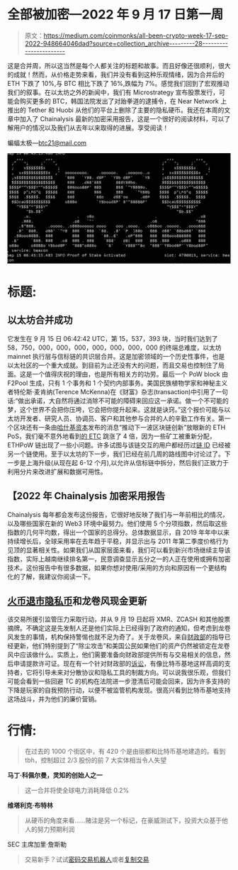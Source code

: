 # 全部被加密—2022 年 9 月 17 日第一周

> 原文：<https://medium.com/coinmonks/all-been-crypto-week-17-sep-2022-948664046dad?source=collection_archive---------28----------------------->

这是合并周，所以这当然是每个人都关注的标题和故事。而且好像还很顺利，很大的成就！然而，从价格走势来看，我们并没有看到这种乐观情绪，因为合并后的 ETH 下跌了 10%,与 BTC 相比下跌了 16%,跌幅为 7%。感觉我们回到了宏观推动我们的叙事。在以太坊之外的新闻中，我们有 Microstrategy 宣布股票发行，可能会购买更多的 BTC，韩国法院发出了对跆拳道的逮捕令，在 Near Network 上推出的 Tether 和 Huobi 从他们的平台上删除了主要的隐私硬币。我还在本周的文章中加入了 Chainalysis 最新的加密采用报告，这是一个很好的阅读材料，可以了解用户的情况以及我们从去年以来取得的进展。享受阅读！

蝙蝠太极—[btc21@mail.com](mailto:btc21@mail.com)

![](img/a4d11b56279c86da2b33eb59c420ee0a.png)

# 标题:

## 以太坊合并成功

它发生在 9 月 15 日 06:42:42 UTC，第 15，537，393 块，当时我们达到了 58，750，000，000，000，000，000，000，000 的终端总难度，以太坊 mainnet 执行层与信标链的共识层合并。这是加密领域的一个历史性事件，也是以太社区的一个重大成就。到目前为止还没有大的问题，而且交易也控制住了局面。这是一个值得庆祝的理由，也是所有相关方的功劳。最后一个 PoW block 由 F2Pool 生成，只有 1 个事务和 1 个契约内部事务。美国民族植物学家和神秘主义者特伦斯·麦肯纳(Terence McKenna)在《财富》杂志(transaction)中引用了一句话:“做出承诺，大自然将通过消除不可能的障碍来回应这一承诺。做一个不可能的梦，这个世界不会把你压垮，它会把你提升起来。这就是诀窍。”这个报价可能与以太坊开发者、研究人员、协调员、客户和其他参与合并的人的辛勤工作有关。第一个区块还有一条由[哈什基资本](https://twitter.com/HashKey_Capital/status/1570310322145337345)发布的消息“推动下一波区块链创新”放眼新的 ETH PoS，我们毫不意外地看到[的 ETC](https://2miners.com/etc-network-hashrate) 跳涨了 4 倍，因为一些矿工被重新分配，ETHPoW 链出现了一些小问题。许多试图与该链交互的用户都经历过[链 ID](https://twitter.com/cascadia_coin/status/1570432855884570625) 已经被另一个链使用。至于以太坊的下一步，我们已经在前几周的路线图中讨论过了。下一步是上海升级(从现在起 6-12 个月),以允许从信标链中拆分，然后我们正致力于利用分片来改进扩展和数据可用性。

## 【2022 年 Chainalysis 加密采用报告

Chainalysis 每年都会发布这份报告，它很好地反映了我们与一年前相比的情况，以及哪些国家在新的 Web3 环境中最努力。他们使用 5 个分项指数，然后取这些指数的几何平均数，得出一个国家的总得分。总体数据显示，自 2019 年年中以来持续增长后，全球采用率在去年趋于平稳，并显示出与 2011 年第二季度价格行为见顶的显著相关性。如果我们从国家层面来看，我们可以看到新兴市场继续主导该指数，实际上越南继续排名第一，民意调查显示五分之一的人正在使用或拥有加密技术。这份报告中有很多数据，如果你想对使用/采用的方向和原因有一个更结构化的了解，我建议你阅读一下。

## [火币退市隐私币](https://www.huobi.com/support/en-us/detail/104917015223952)和龙卷风现金更新

该交易所援引监管压力采取行动，并从 9 月 19 日起将 XMR、ZCASH 和其他股票摘牌。不确定这是先发制人还是他们实际上已经得到了政府的通知，但考虑到龙卷风发生的事情，机构保持警惕也就不足为奇了。关于龙卷风，来自[财政部](https://home.treasury.gov/policy-issues/financial-sanctions/faqs/added/2022-09-13)的指导已经更新，他们特别提到了“除尘攻击”和美国公民如果他们的资产仍然被锁定在龙卷风中应该做什么。实质上，他们需要准备向财政部提供所有与交易相关的信息，然后申请提款许可证。现在有一个针对财政部的[诉讼](https://fortune.com/2022/09/08/coinbase-employees-and-ethereum-backers-sue-u-s-treasury-over-tornado-cash-sanctions/)，有像比特币基地这样高调的支持者，它将引导未来对分散协议和隐私工具的制裁方向。可以说我很乐观，但我们可能会看到一些回避 TC 的机构在法院进一步澄清后可能会回来，因为许多支持的下降是玩家的自我预防行动，以便不被监管机构发现。很高兴看到比特币基地支持这场战斗，并为他们的廉价营销。

# **行情:**

> 在过去的 1000 个街区中，有 420 个是由丽都和比特币基地建造的。看到 tbh，控制超过 2/3 股份的前 7 大实体相当令人失望

**马丁·科佩尔曼，灵知的创始人之一**

> 这一合并将使全球电力消耗降低 0.2%

**维塔利克·布特林**

> 从硬币的角度来看……赌注是另一个标记，在豪威测试下，投资大众基于他人的努力预期利润

SEC 主席加里·詹斯勒

> 交易新手？试试[密码交易机器人](/coinmonks/crypto-trading-bot-c2ffce8acb2a)或者[复制交易](/coinmonks/top-10-crypto-copy-trading-platforms-for-beginners-d0c37c7d698c)